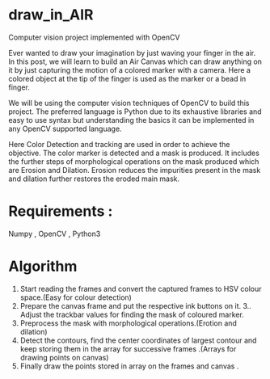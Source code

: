 # draw_in_AIR
Computer vision project implemented with OpenCV

Ever wanted to draw your imagination by just waving your finger in the air. In this post, we will learn to build an Air Canvas which can draw anything on it by just capturing the motion of a colored marker with a camera. Here a colored object at the tip of the finger is used as the marker or a bead in finger.

We will be using the computer vision techniques of OpenCV to build this project. The preferred language is Python due to its exhaustive libraries and easy to use syntax but understanding the basics it can be implemented in any OpenCV supported language.

Here Color Detection and tracking are used in order to achieve the objective. The color marker is detected and a mask is produced. It includes the further steps of morphological operations on the mask produced which are Erosion and Dilation. Erosion reduces the impurities present in the mask and dilation further restores the eroded main mask.

# Requirements :
  Numpy , OpenCV , Python3
  
# Algorithm

1. Start reading the frames and convert the captured frames to HSV colour space.(Easy for colour detection)
2. Prepare the canvas frame and put the respective ink buttons on it.
3.. Adjust the trackbar values for finding the mask of coloured marker.
4. Preprocess the mask with morphological operations.(Erotion and dilation)
5. Detect the contours, find the center coordinates of largest contour and keep storing them in the array for successive frames .(Arrays for drawing points on canvas)
6. Finally draw the points stored in array on the frames and canvas .
